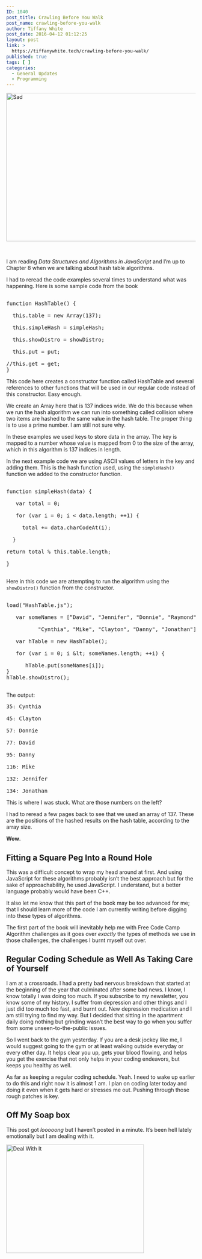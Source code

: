 ```yaml
---
ID: 1040
post_title: Crawling Before You Walk
post_name: crawling-before-you-walk
author: Tiffany White
post_date: 2016-04-12 01:12:25
layout: post
link: >
  https://tiffanywhite.tech/crawling-before-you-walk/
published: true
tags: [ ]
categories:
  - General Updates
  - Programming
---
```

<a href="http://helloburgh.me/wp-content/uploads/2016/04/Sad.jpg" rel="attachment wp-att-1043"><img class="aligncenter size-large wp-image-1043" src="http://helloburgh.me/wp-content/uploads/2016/04/Sad-1024x577.jpg" alt="Sad" width="700" height="394" /></a>

&nbsp;

I am reading <em>Data Structures and Algorithms in JavaScript</em> and I’m up to Chapter 8 when we are talking about hash table algorithms.

I had to reread the code examples several times to understand what was happening. Here is some sample code from the book

<pre class="lang:javascript decode:1 " >

function HashTable() {

  this.table = new Array(137);

  this.simpleHash = simpleHash;

  this.showDistro = showDistro;

  this.put = put;

//this.get = get;
}
</pre>

This code here creates a constructor function called HashTable and several references to other functions that will be used in our regular code instead of this constructor. Easy enough.

We create an Array here that is 137 indices wide. We do this because when we run the hash algorithm we can run into something called collision where two items are hashed to the same value in the hash table. The proper thing is to use a prime number. I am still not sure why.

In these examples we used keys to store data in the array. The key is mapped to a number whose value is mapped from 0 to the size of the array, which in this algorithm is 137 indices in length.

In the next example code we are using ASCII values of letters in the key and adding them. This is the hash function used, using the <code>simpleHash()</code> function we added to the constructor function.

<pre class="lang:javascript decode:1 " >

function simpleHash(data) {

   var total = 0;

   for (var i = 0; i &lt; data.length; ++1) {

     total += data.charCodeAt(i);

  }

return total % this.table.length;

}

</pre>

Here in this code we are attempting to run the algorithm using the <code>showDistro()</code> function from the constructor.

<pre class="lang:javascript decode:1 " >

load(&quot;HashTable.js&quot;);

   var someNames = [&ldquo;David&quot;, &quot;Jennifer&quot;, &quot;Donnie&quot;, &quot;Raymond&quot;,

          &quot;Cynthia&quot;, &quot;Mike&quot;, &quot;Clayton&quot;, &quot;Danny&quot;, &quot;Jonathan&quot;];

   var hTable = new HashTable();

   for (var i = 0; i &amp;lt; someNames.length; ++i) {

      hTable.put(someNames[i]);
}
hTable.showDistro();

</pre>

The output:

<pre class="lang:javascript decode:1 " >
35: Cynthia

45: Clayton

57: Donnie

77: David

95: Danny

116: Mike

132: Jennifer

134: Jonathan
</pre>

This is where I was stuck. What are those numbers on the left?

I had to reread a few pages back to see that we used an array of 137. These are the positions of the hashed results on the hash table, according to the array size.

<strong>Wow</strong>.
<h2>Fitting a Square Peg Into a Round Hole</h2>
This was a difficult concept to wrap my head around at first. And using JavaScript for these algorithms probably isn’t the best approach but for the sake of approachability, he used JavaScript. I understand, but a better language probably would have been C++.

It also let me know that this part of the book may be too advanced for me; that I should learn more of the code I am currently writing before digging into these types of algorithms.

The first part of the book will inevitably help me with Free Code Camp Algorithm challenges as it goes over <em>exactly</em> the types of methods we use in those challenges, the challenges I burnt myself out over.
<h2>Regular Coding Schedule as Well As Taking Care of Yourself</h2>
I am at a crossroads. I had a pretty bad nervous breakdown that started at the beginning of the year that culminated after some bad news. I know, I know totally I was doing too much. If you subscribe to my newsletter, you know some of my history. I suffer from depression and other things and I just did too much too fast, and burnt out. New depression medication and I am still trying to find my way. But I decided that sitting in the apartment daily doing nothing but grinding wasn’t the best way to go when you suffer from some unseen-to-the-public issues.

So I went back to the gym yesterday. If you are a desk jockey like me, I would suggest going to the gym or at least walking outside everyday or every other day. It helps clear you up, gets your blood flowing, and helps you get the exercise that not only helps in your coding endeavors, but keeps you healthy as well.

As far as keeping a regular coding schedule. Yeah. I need to wake up earlier to do this and right now it is almost 1 am. I plan on coding later today and doing it even when it gets hard or stresses me out. Pushing through those rough patches is key.
<h2>Off My Soap box</h2>
This post got <em>looooong</em> but I haven’t posted in a minute. It’s been hell lately emotionally but I am dealing with it.

<a href="http://helloburgh.me/wp-content/uploads/2016/04/Deal-With-It.gif" rel="attachment wp-att-1044"><img class="aligncenter size-full wp-image-1044" src="http://helloburgh.me/wp-content/uploads/2016/04/Deal-With-It.gif" alt="Deal With It" width="366" height="288" /></a>